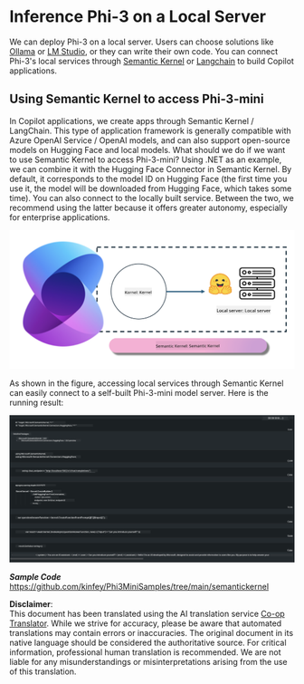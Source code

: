 <!--
CO_OP_TRANSLATOR_METADATA:
{
  "original_hash": "bcf5dd7031db0031abdb9dd0c05ba118",
  "translation_date": "2025-07-16T20:54:40+00:00",
  "source_file": "md/01.Introduction/03/Local_Server_Inference.md",
  "language_code": "en"
}
-->
# **Inference Phi-3 on a Local Server**

We can deploy Phi-3 on a local server. Users can choose solutions like [Ollama](https://ollama.com) or [LM Studio](https://llamaedge.com), or they can write their own code. You can connect Phi-3's local services through [Semantic Kernel](https://github.com/microsoft/semantic-kernel?WT.mc_id=aiml-138114-kinfeylo) or [Langchain](https://www.langchain.com/) to build Copilot applications.

## **Using Semantic Kernel to access Phi-3-mini**

In Copilot applications, we create apps through Semantic Kernel / LangChain. This type of application framework is generally compatible with Azure OpenAI Service / OpenAI models, and can also support open-source models on Hugging Face and local models. What should we do if we want to use Semantic Kernel to access Phi-3-mini? Using .NET as an example, we can combine it with the Hugging Face Connector in Semantic Kernel. By default, it corresponds to the model ID on Hugging Face (the first time you use it, the model will be downloaded from Hugging Face, which takes some time). You can also connect to the locally built service. Between the two, we recommend using the latter because it offers greater autonomy, especially for enterprise applications.

![sk](../../../../../translated_images/sk.d03785c25edc6d445a2e9ae037979e544e0b0c482f43c7617b0324e717b9af62.en.png)

As shown in the figure, accessing local services through Semantic Kernel can easily connect to a self-built Phi-3-mini model server. Here is the running result:

![skrun](../../../../../translated_images/skrun.5aafc1e7197dca2020eefcaeaaee184d29bb0cf1c37b00fd9c79acc23a6dc8d2.en.png)

***Sample Code*** https://github.com/kinfey/Phi3MiniSamples/tree/main/semantickernel

**Disclaimer**:  
This document has been translated using the AI translation service [Co-op Translator](https://github.com/Azure/co-op-translator). While we strive for accuracy, please be aware that automated translations may contain errors or inaccuracies. The original document in its native language should be considered the authoritative source. For critical information, professional human translation is recommended. We are not liable for any misunderstandings or misinterpretations arising from the use of this translation.